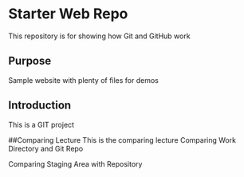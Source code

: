 # Starter Web Repo

This repository is for showing how Git and GitHub work

## Purpose

Sample website with plenty of files for demos

## Introduction
This is a GIT project

##Comparing Lecture
This is the comparing lecture
Comparing Work Directory and Git Repo

Comparing Staging Area with Repository
